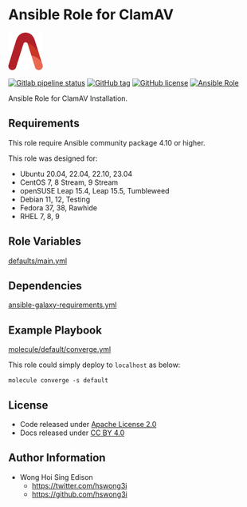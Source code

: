 # Ansible Role for ClamAV

<a href="https://alvistack.com" title="AlviStack" target="_blank"><img src="/alvistack.svg" height="75" alt="AlviStack"></a>

[![Gitlab pipeline status](https://img.shields.io/gitlab/pipeline/alvistack/ansible-role-clamav/master)](https://gitlab.com/alvistack/ansible-role-clamav/-/pipelines)
[![GitHub tag](https://img.shields.io/github/tag/alvistack/ansible-role-clamav.svg)](https://github.com/alvistack/ansible-role-clamav/tags)
[![GitHub license](https://img.shields.io/github/license/alvistack/ansible-role-clamav.svg)](https://github.com/alvistack/ansible-role-clamav/blob/master/LICENSE)
[![Ansible Role](https://img.shields.io/badge/galaxy-alvistack.clamav-blue.svg)](https://galaxy.ansible.com/alvistack/clamav)

Ansible Role for ClamAV Installation.

## Requirements

This role require Ansible community package 4.10 or higher.

This role was designed for:

-   Ubuntu 20.04, 22.04, 22.10, 23.04
-   CentOS 7, 8 Stream, 9 Stream
-   openSUSE Leap 15.4, Leap 15.5, Tumbleweed
-   Debian 11, 12, Testing
-   Fedora 37, 38, Rawhide
-   RHEL 7, 8, 9

## Role Variables

[defaults/main.yml](defaults/main.yml)

## Dependencies

[ansible-galaxy-requirements.yml](ansible-galaxy-requirements.yml)

## Example Playbook

[molecule/default/converge.yml](molecule/default/converge.yml)

This role could simply deploy to `localhost` as below:

    molecule converge -s default

## License

-   Code released under [Apache License 2.0](LICENSE)
-   Docs released under [CC BY 4.0](http://creativecommons.org/licenses/by/4.0/)

## Author Information

-   Wong Hoi Sing Edison
    -   <https://twitter.com/hswong3i>
    -   <https://github.com/hswong3i>
